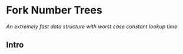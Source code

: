 # Fork Number Trees

*An extremely fast data structure with worst case constant lookup time*

## Intro


